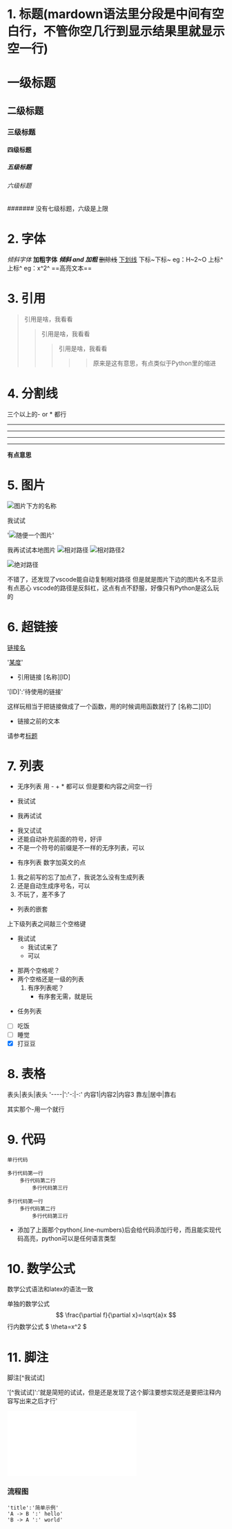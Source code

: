 # 1. 标题(mardown语法里分段是中间有空白行，不管你空几行到显示结果里就显示空一行)

# 一级标题
## 二级标题
### 三级标题
#### 四级标题
##### 五级标题
###### 六级标题
####### 没有七级标题，六级是上限   

# 2. 字体

*倾斜字体*
**加粗字体**
***倾斜 and 加粗***
~~删除线~~
<u>下划线</u>
下标~下标~
eg：H~2~O
上标^上标^
eg：x^2^
==高亮文本==


# 3. 引用

>引用是啥，我看看
>>引用是啥，我看看
>>>引用是啥，我看看
>>>>>原来是这有意思，有点类似于Python里的缩进

# 4. 分割线

三个以上的- or * 都行

---
----
***
****
**有点意思**

# 5. 图片
![图片下方的名称](图片链接''鼠标移动到图片时显示的名称'')

我试试

'![随便一个图片](https':'//upload-images.jianshu.io/upload_images/6860761-fd2f51090a890873.jpg?imageMogr2/auto-orient/strip|imageView2/2/w/550/format/webp''随便试试'')'

我再试试本地图片
![相对路径](135.jpg)
![相对路径2](1200px-Markdown-mark.svg.png)

![绝对路径](\F:\Programming\01.Markdown-learn-record\Markdown-learn-record\1200px-Markdown-mark.svg.png)

不错了，还发现了vscode能自动复制相对路径
但是就是图片下边的图片名不显示有点恶心
vscode的路径是反斜杠，这点有点不舒服，好像只有Python是这么玩的

# 6. 超链接
[链接名](链接地址''鼠标放到连接上时显示的名称'')

'[某度](http':'www.baidu.com''度娘'')'

- 引用链接
[名称][ID]

'[ID]':'待使用的链接'

这样玩相当于把链接做成了一个函数，用的时候调用函数就行了
[名称二][ID]

- 链接之前的文本

请参考[标题](#一级标题)


# 7. 列表

- 无序列表
用 - + * 都可以 但是要和内容之间空一行

- 我试试
+ 我再试试
* 我又试试
* 还能自动补充前面的符号，好评
* 不是一个符号的前缀是不一样的无序列表，可以

+ 有序列表
数字加英文的点
1. 我之前写的忘了加点了，我说怎么没有生成列表
2. 还是自动生成序号名，可以
3. 不玩了，差不多了

* 列表的嵌套
  
上下级列表之间敲三个空格键
- 我试试
   * 我试试来了
   * 可以
 * 那两个空格呢？
 * 两个空格还是一级的列表
   1. 有序列表呢？
       - 有序套无需，就是玩

- 任务列表
- [ ] 吃饭
- [ ] 睡觉
- [x] 打豆豆

# 8. 表格

表头|表头|表头
'----|':'-:|-:'
内容1|内容2|内容3
靠左|居中|靠右

其实那个-用一个就行

# 9. 代码

`单行代码`

```
多行代码第一行
    多行代码第二行
        多行代码第三行
```

```python{.line-numbers}
多行代码第一行
    多行代码第二行
        多行代码第三行
```
- 添加了上面那个python{.line-numbers}后会给代码添加行号，而且能实现代码高亮，python可以是任何语言类型
# 10. 数学公式
数学公式语法和latex的语法一致

单独的数学公式
$$
\frac{\partial f}{\partial x}=\sqrt{a}x
$$
行内数学公式
$
\theta=x^2
$


# 11. 脚注

脚注[^我试试]

'[^我试试]':'就是简短的试试，但是还是发现了这个脚注要想实现还是要把注释内容写出来之后才行'


<iframe src="//player.bilibili.com/player.html?aid=327623069&bvid=BV1JA411h7Gw&cid=171385214&page=1" scrolling="no" border="0" frameborder="no" framespacing="0" allowfullscreen="true"> </iframe>

### 流程图
```sequence
'title':'简单示例'
'A -> B ':' hello'
'B -> A ':' world'

```